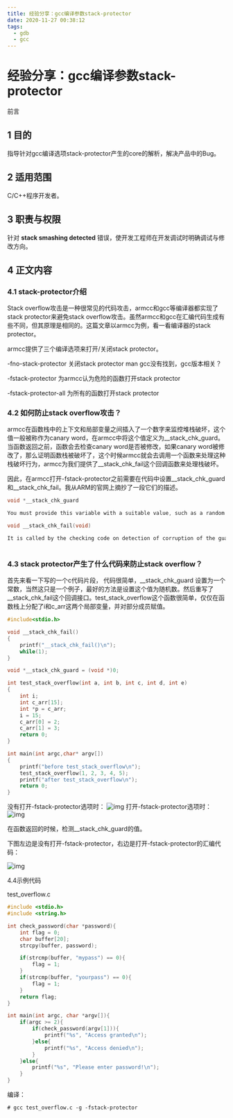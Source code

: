 ```yaml
---
title: 经验分享：gcc编译参数stack-protector
date: 2020-11-27 00:38:12
tags:
  - gdb
  - gcc
---
```

# 经验分享：gcc编译参数stack-protector

前言

## 1     目的

指导针对gcc编译选项stack-protector产生的core的解析，解决产品中的Bug。

## 2     适用范围

C/C++程序开发者。

## 3     职责与权限

针对 **stack smashing detected** 错误，使开发工程师在开发调试时明确调试与修改方向。

## 4     正文内容

### 4.1  stack-protector介绍

Stack overflow攻击是一种很常见的代码攻击，armcc和gcc等编译器都实现了stack protector来避免stack overflow攻击。虽然armcc和gcc在汇编代码生成有些不同，但其原理是相同的。这篇文章以armcc为例，看一看编译器的stack protector。




armcc提供了三个编译选项来打开/关闭stack protector。

-fno-stack-protector 关闭stack protector  man gcc没有找到，gcc版本相关？

-fstack-protector 为armcc认为危险的函数打开stack protector

-fstack-protector-all 为所有的函数打开stack protector



### 4.2  如何防止stack overflow攻击？

armcc在函数栈中的上下文和局部变量之间插入了一个数字来监控堆栈破坏，这个值一般被称作为canary word，在armcc中将这个值定义为__stack_chk_guard。当函数返回之前，函数会去检查canary word是否被修改，如果canary word被修改了，那么证明函数栈被破坏了，这个时候armcc就会去调用一个函数来处理这种栈破坏行为，armcc为我们提供了__stack_chk_fail这个回调函数来处理栈破坏。

因此，在armcc打开-fstack-protector之前需要在代码中设置__stack_chk_guard和__stack_chk_fail。我从ARM的官网上摘抄了一段它们的描述。
```c
void *__stack_chk_guard

You must provide this variable with a suitable value, such as a random value. The value can change during the life of the program. For example, a suitable implementation might be to have the value constantly changed by another thread.

void __stack_chk_fail(void)

It is called by the checking code on detection of corruption of the guard. In general, such a function would exit, possibly after reporting a fault.
 
```

### 4.3  stack protector产生了什么代码来防止stack overflow？

首先来看一下写的一个c代码片段， 代码很简单，__stack_chk_guard 设置为一个常数，当然这只是一个例子，最好的方法是设置这个值为随机数。然后重写了__stack_chk_fail这个回调接口。test_stack_overflow这个函数很简单，仅仅在函数栈上分配了i和c_arr这两个局部变量，并对部分成员赋值。
```c
#include<stdio.h>

void __stack_chk_fail()
{
    printf("__stack_chk_fail()\n");
    while(1);
}

void *__stack_chk_guard = (void *)0;

int test_stack_overflow(int a, int b, int c, int d, int e)
{
    int i;
    int c_arr[15];
    int *p = c_arr;
    i = 15;
    c_arr[0] = 2;
    c_arr[1] = 3;
    return 0;
}

int main(int argc,char* argv[]) 
{
    printf("before test_stack_overflow\n");
    test_stack_overflow(1, 2, 3, 4, 5);
    printf("after test_stack_overflow\n");
    return 0;
}
```


没有打开-fstack-protector选项时：
![img](file:///https://xuleilx.github.io/images/stack-protector-off.jpg) 
打开-fstack-protector选项时：
![img](file:///https://xuleilx.github.io/images/stack-protector-on.jpg) 

在函数返回的时候，检测__stack_chk_guard的值。

下图左边是没有打开-fstack-protector，右边是打开-fstack-protector的汇编代码：

![img](file:///https://xuleilx.github.io/images/stack-protector-asm.jpg)



4.4示例代码

test_overflow.c
```c
#include <stdio.h>
#include <string.h>

int check_password(char *password){
    int flag = 0;
    char buffer[20];
    strcpy(buffer, password);

    if(strcmp(buffer, "mypass") == 0){
        flag = 1;
    }
    if(strcmp(buffer, "yourpass") == 0){
        flag = 1;
    }
    return flag;
}

int main(int argc, char *argv[]){
    if(argc >= 2){
	    if(check_password(argv[1])){
	        printf("%s", "Access granted\n");
	    }else{
	        printf("%s", "Access denied\n");
	    }
    }else{
    	printf("%s", "Please enter password!\n");
    }
} 
```
编译：
```shll
# gcc test_overflow.c -g -fstack-protector
```
